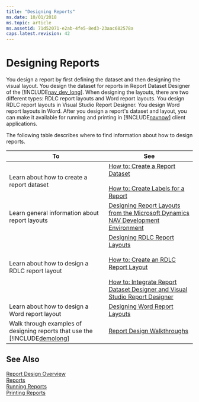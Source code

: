 ```yaml
---
title: "Designing Reports"
ms.date: 10/01/2018
ms.topic: article
ms.assetid: 71d52071-e2ab-4fe5-8ed3-23aac682578a
caps.latest.revision: 42
---
```

# Designing Reports
You design a report by first defining the dataset and then designing the visual layout. You design the dataset for reports in Report Dataset Designer of the [!INCLUDE[nav_dev_long](includes/nav_dev_long_md.md)]. When designing the layouts, there are two different types: RDLC report layouts and Word report layouts. You design RDLC report layouts in Visual Studio Report Designer. You design Word report layouts in Word. After you design a report's dataset and layout, you can make it available for running and printing in [!INCLUDE[navnow](includes/navnow_md.md)] client applications.  

 The following table describes where to find information about how to design reports.  

|To|See|  
|--------|---------|  
|Learn about how to create a report dataset|[How to: Create a Report Dataset](How-to--Create-a-Report-Dataset.md)<br /><br /> [How to: Create Labels for a Report](How-to--Create-Labels-for-a-Report.md)|  
|Learn general information about report layouts|[Designing Report Layouts from the Microsoft Dynamics NAV Development Environment](Designing-Report-Layouts-from-the-Microsoft-Dynamics-NAV-Development-Environment.md)|  
|Learn about how to design a RDLC report layout|[Designing RDLC Report Layouts](Designing-RDLC-Report-Layouts.md)<br /><br /> [How to: Create an RDLC Report Layout](How-to--Create-an-RDLC-Report-Layout.md)<br /><br /> [How to: Integrate Report Dataset Designer and Visual Studio Report Designer](How-to--Integrate-Report-Dataset-Designer-and-Visual-Studio-Report-Designer.md)|  
|Learn about how to design a Word report layout|[Designing Word Report Layouts](Designing-Word-Report-Layouts.md)|  
|Walk through examples of designing reports that use the [!INCLUDE[demolong](includes/demolong_md.md)]|[Report Design Walkthroughs](Report-Design-Walkthroughs.md)|  

## See Also  
 [Report Design Overview](Report-Design-Overview.md)   
 [Reports](Reports.md)   
 [Running Reports](Running-Reports.md)   
 [Printing Reports](Printing-Reports.md)
